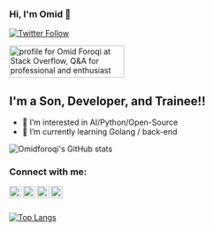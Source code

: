 ### Hi, I'm Omid 👋
[![Twitter Follow](https://img.shields.io/twitter/follow/omidforoqi?color=EF882D&logo=twitter&style=for-the-badge)](https://twitter.com/intent/follow?original_referer=https%3A%2F%2Fgithub.com%2FcodeSTACKr&screen_name=omidforoqi)


<a href="https://stackoverflow.com/users/13139895/omid-foroqi"><img src="https://stackoverflow.com/users/flair/13139895.png?theme=dark" width="208" height="58" alt="profile for Omid Foroqi at Stack Overflow, Q&amp;A for professional and enthusiast programmers" title="profile for Omid Foroqi at Stack Overflow, Q&amp;A for professional and enthusiast programmers"></a>


## I'm a Son, Developer, and Trainee!!

- 👀 I’m interested in AI/Python/Open-Source
- 🌱 I’m currently learning Golang / back-end

![Omidforoqi's GitHub stats](https://github-readme-stats.vercel.app/api?username=omidforoqi&show_icons=true&theme=onedark)


### Connect with me:

[<img align="left" alt="omidforoqi | Kaggle" width="22px" src="https://cdn.jsdelivr.net/npm/simple-icons@5.8.1/icons/kaggle.svg" />][kaggle]
[<img align="left" alt="omidforoqi | Twitter" width="22px" src="https://cdn.jsdelivr.net/npm/simple-icons@5.8.1/icons/twitter.svg" />][twitter]
[<img align="left" alt="omidforoqi | LinkedIn" width="22px" src="https://cdn.jsdelivr.net/npm/simple-icons@5.8.1/icons/linkedin.svg" />][linkedin]
[<img align="left" alt="omidforoqi | ProtonMail" width="22px" src="https://cdn.jsdelivr.net/npm/simple-icons@5.8.1/icons/protonmail.svg" />][protonmail]

<br />
<br />

[![Top Langs](https://github-readme-stats.vercel.app/api/top-langs/?username=omidforoqi&layout=compact&theme=onedark)](https://github.com/anuraghazra/github-readme-stats)

<br />
<br />


[twitter]: https://twitter.com/omidforoqi
[kaggle]: https://www.kaggle.com/omidforoqi
[linkedin]: https://linkedin.com/in/omidforoqi
[protonmail]: mailto:foroqi@protonmail.com

